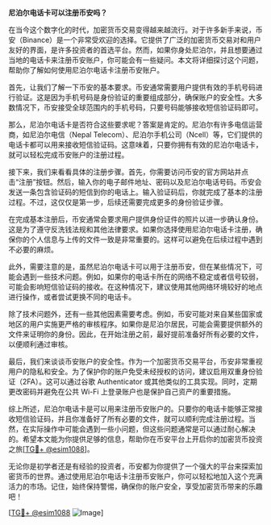 **尼泊尔电话卡可以注册币安吗？**

在当今这个数字化的时代，加密货币交易变得越来越流行。对于许多新手来说，币安（Binance）是一个非常受欢迎的选择。它提供了广泛的加密货币交易对和用户友好的界面，是许多投资者的首选平台。然而，如果你身处尼泊尔，并且想要通过当地的电话卡来注册币安账户，你可能会有一些疑问。本文将详细探讨这个问题，帮助你了解如何使用尼泊尔电话卡注册币安账户。

首先，让我们了解一下币安的基本要求。币安通常需要用户提供有效的手机号码进行验证。这是因为手机号码是身份验证的重要组成部分，确保账户的安全性。大多数情况下，币安接受全球范围内的手机号码，只要号码能够接收短信验证码即可。

那么，尼泊尔电话卡是否符合这些要求呢？答案是肯定的。尼泊尔有许多电信运营商，如尼泊尔电信（Nepal Telecom）、尼泊尔手机公司（Ncell）等，它们提供的电话卡都可以用来接收短信验证码。这意味着，只要你拥有有效的尼泊尔电话卡，就可以轻松完成币安账户的注册过程。

接下来，我们来看看具体的注册步骤。首先，你需要访问币安的官方网站并点击“注册”按钮。然后，输入你的电子邮件地址、密码以及尼泊尔电话号码。币安会发送一条包含验证码的短信到你的电话上。输入验证码后，你就完成了基本的注册过程。不过，这仅仅是第一步，后续还需要完成更多的身份验证步骤。

在完成基本注册后，币安通常会要求用户提供身份证件的照片以进一步确认身份。这是为了遵守反洗钱法规和其他法律要求。如果你选择使用尼泊尔电话卡注册，确保你的个人信息与上传的文件一致是非常重要的。这样可以避免在后续过程中遇到不必要的麻烦。

此外，需要注意的是，虽然尼泊尔电话卡可以用于注册币安，但在某些情况下，可能会遇到一些技术问题。例如，如果你的电话卡所在的网络不稳定或者信号较弱，可能会影响短信验证码的接收。在这种情况下，建议使用其他网络环境较好的地点进行操作，或者尝试更换不同的电话卡。

除了技术问题外，还有一些其他因素需要考虑。例如，币安可能对来自某些国家或地区的用户实施更严格的审核程序。如果你是尼泊尔居民，可能会需要提供额外的文件来证明你的身份。因此，在开始注册之前，最好提前准备好所有必要的文件，以便顺利通过审核。

最后，我们来谈谈币安账户的安全性。作为一个加密货币交易平台，币安非常重视用户的隐私和安全。为了保护你的账户免受未经授权的访问，建议启用双重身份验证（2FA）。这可以通过谷歌 Authenticator 或其他类似的工具实现。同时，定期更改密码并避免在公共 Wi-Fi 上登录账户也是保护自己资产的重要措施。

综上所述，尼泊尔电话卡是可以用来注册币安账户的。只要你的电话卡能够正常接收短信验证码，并且你准备好了所有必要的文件，就可以顺利完成注册过程。当然，在实际操作中可能会遇到一些小问题，但这些问题通常是可以通过耐心解决的。希望本文能为你提供足够的信息，帮助你在币安平台上开启你的加密货币投资之旅[[TG💪+ @esim1088](https://t.me/s/esim1088)]。

无论你是初学者还是有经验的投资者，币安都为你提供了一个强大的平台来探索加密货币的世界。通过使用尼泊尔电话卡注册币安账户，你可以轻松地加入这个充满活力的市场。记住，始终保持警惕，确保你的账户安全，享受加密货币带来的乐趣吧！

[[TG💪+ @esim1088](https://t.me/s/esim1088) ![Image](https://i.postimg.cc/4NQfJmqS/Snipaste-2025-05-13-00-14-12.png)]